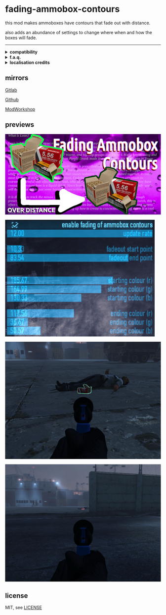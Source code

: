 # fading-ammobox-contours

this mod makes ammoboxes have contours that fade out with distance.

also adds an abundance of settings to change where when and how the boxes will fade.

----

<details>
  <summary><b>compatibility</b></summary>

  touches no sync code so should be good as client and host, and shouldnt break with updates or other mods

  might be dodgy when ran with [Fading Contour](https://pd2mods.z77.fr/fading_contour.html)
</details>


<details>
  <summary><b>f.a.q.</b></summary>

**Q: will this mark me as a cheater?**

A: no, it will not.

**Q: can this work if I'm not hosting?**

A: this mod works as client and host.

**Q: will this sync to other players**

A: no, this mod is entirely clientsided.

</details>

<details>
  <summary><b>localisation credits</b></summary>

**English**

* theokrueger (me)

please submit localisations!

</details>

## mirrors

[Gitlab](https://gitlab.com/theokrueger-mods/pd2-fading-ammobox-contours)

[Github](https://github.com/theokrueger-mods/pd2-fading-ammobox-contours)

[ModWorkshop](https://modworkshop.net/mod/37310)

## previews

![thumbnail](./img/thumbnailsmall.png)

![prev1](./img/prev1.png)

![prev2](./img/prev2.png)

![prev3](./img/prev3.png)


## license

MIT, see [LICENSE](./LICENSE)
